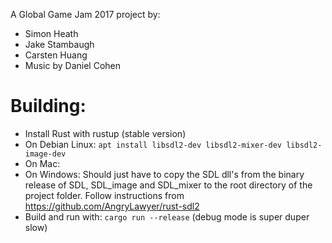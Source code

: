 A Global Game Jam 2017 project by:

* Simon Heath
* Jake Stambaugh
* Carsten Huang
* Music by Daniel Cohen


# Building:

* Install Rust with rustup (stable version)
* On Debian Linux: `apt install libsdl2-dev libsdl2-mixer-dev libsdl2-image-dev`
* On Mac:
* On Windows: Should just have to copy the SDL dll's from the binary release of SDL, SDL_image and
SDL_mixer to the root directory of the project folder.  Follow instructions from
https://github.com/AngryLawyer/rust-sdl2
* Build and run with: `cargo run --release` (debug mode is super duper slow)

